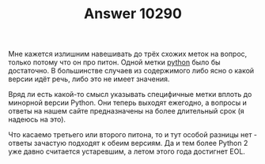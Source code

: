 ﻿---
title: "Answer 10290"
se.owner.user_id: 183314
se.owner.display_name: "mymedia"
se.owner.link: "https://ru.meta.stackoverflow.com/users/183314/mymedia"
se.answer_id: 10290
se.question_id: 10286
se.post_type: answer
se.is_accepted: False
---
<p>Мне кажется излишним навешивать до трёх схожих меток на вопрос, только потому что он про питон. Одной метки <a href="https://ru.stackoverflow.com/questions/tagged/python" class="post-tag" title="показать вопросы с меткой [python]" rel="tag">python</a> было бы достаточно. В большинстве случаев из содержимого либо ясно о какой версии идёт речь, либо это не имеет значения.</p>

<p>Вряд ли есть какой-то смысл указывать специфичные метки вплоть до минорной версии Python. Они теперь выходят ежегодно, а вопросы и ответы на нашем сайте предназначены на более длительный срок (я надеюсь на это).</p>

<p>Что касаемо третьего или второго питона, то и тут особой разницы нет - ответы зачастую подходят к обеим версиям. Да и тем более Python 2 уже давно считается устаревшим, а летом этого года достигнет EOL.</p>
